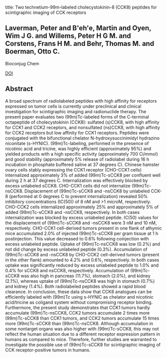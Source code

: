 title: Two technetium-99m-labeled cholecystokinin-8 (CCK8) peptides for scintigraphic imaging of CCK receptors

## Laverman, Peter and B'eh'e, Martin and Oyen, Wim J G. and Willems, Peter H G M. and Corstens, Frans H M. and Behr, Thomas M. and Boerman, Otto C.
Bioconjug Chem

<a href="https://doi.org/10.1021/bc034208w">DOI</a>

## Abstract
A broad spectrum of radiolabeled peptides with high affinity for receptors expressed on tumor cells is currently under preclinical and clinical investigation for scintigraphic imaging and radionuclide therapy. The present paper evaluates two (99m)Tc-labeled forms of the C-terminal octapeptide of cholecystokinin (CCK8): sulfated (s)CCK8, with high affinity for CCK1 and CCK2 receptors, and nonsulfated (ns)CCK8, with high affinity for CCK2 receptors but low affinity for CCK1 receptors. Peptides were conjugated with the bifunctional chelator N-hydroxysuccinimidyl hydrazino niconitate (s-HYNIC). (99m)Tc-labeling, performed in the presence of nicotinic acid and tricine, was highly efficient (approximately 95%) and yielded products with a high specific activity (approximately 700 Ci/mmol) and good stability (approximately 5% release of radiolabel during 16 h incubation in phosphate buffered saline at 37 degrees C). Chinese hamster ovary cells stably expressing the CCK1 receptor (CHO-CCK1 cells) internalized approximately 3% of added (99m)Tc-sCCK8 per confluent well during 2 h at 37 degrees C. Internalization was effectively blocked by excess unlabeled sCCK8. CHO-CCK1 cells did not internalize (99m)Tc-nsCCK8. Displacement of (99m)Tc-sCCK8 and -nsCCK8 by unlabeled CCK-8 (performed at 0 degrees C to prevent internalization) revealed 50% inhibitory concentrations (IC(50)) of 8 nM and >1 microM, respectively. CHO-CCK2 cells internalized approximately 25% and approximately 5% of added (99m)Tc-sCCK8 and -nsCCK8, respectively. In both cases internalization was blocked by excess unlabeled peptide. IC(50) values for the displacement of (99m)Tc-sCCK8 and -nsCCK8 were 3 nM and 10 nM, respectively. CHO-CCK1 cell-derived tumors present in one flank of athymic mice accumulated 2.0% of injected (99m)Tc-sCCK8 per gram tissue at 1 h postinjection. This value decreased to 0.6% following coinjection with excess unlabeled peptide. Uptake of (99m)Tc-nsCCK8 was low (0.2%) and not did change by excess unlabeled peptide (0.3%). Accumulation of (99m)Tc-sCCK8 and -nsCCK8 by CHO-CCK2 cell-derived tumors (present in the other flank) amounted to 4.2% and 0.6%, respectively. In both cases uptake was significantly reduced by excess unlabeled peptide to 1.0% and 0.4% for sCCK8 and nsCCK8, respectively. Accumulation of (99m)Tc-sCCK8 was also high in pancreas (11.7%), stomach (2.0%), and kidney (2.1%), whereas uptake of (99m)Tc-nsCCK8 was high in stomach (0.7%) and kidney (1.4%). Both radiolabeled peptides showed a rapid blood clearance. In conclusion, these data show that CCK8 analogues can be efficiently labeled with (99m)Tc using s-HYNIC as chelator and nicotinic acid/tricine as coligand system without compromising receptor binding. Furthermore, the present study demonstrates that CCK1 tumors hardly accumulate (99m)Tc-nsCCK8, CCK2 tumors accumulate 2 times more (99m)Tc-sCCK8 than CCK1 tumors, and CCK2 tumors accumulate 15 times more (99m)Tc-sCCK8 than (99m)Tc-nsCCK8. Although accumulation in some nontarget organs was also higher with (99m)Tc-sCCK8, this may not reflect the human situation due to a different receptor expression pattern in humans as compared to mice. Therefore, further studies are warranted to investigate the possible use of (99m)Tc-sCCK8 for scintigraphic imaging of CCK receptor-positive tumors in humans.

